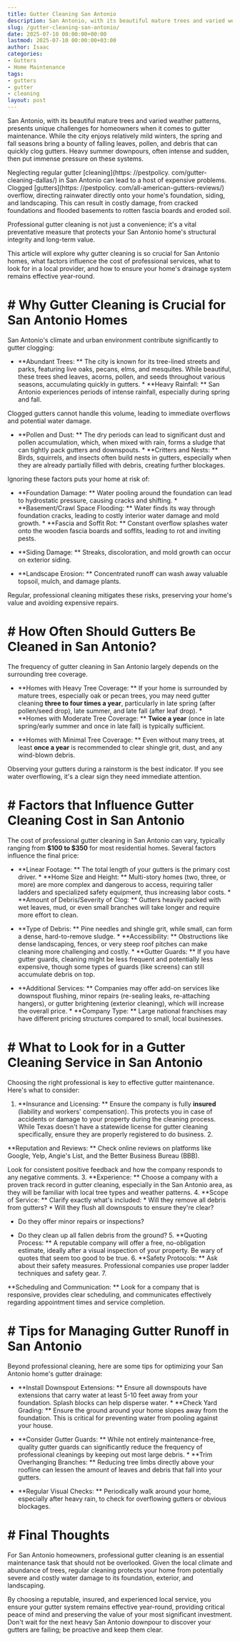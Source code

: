 ```yaml
---
title: Gutter Cleaning San Antonio
description: San Antonio, with its beautiful mature trees and varied weather patterns, presents unique challenges for homeowners when it comes to gutter maintenance.
slug: /gutter-cleaning-san-antonio/
date: 2025-07-10 00:00:00+00:00
lastmod: 2025-07-10 00:00:00+03:00
author: Isaac
categories:
- Gutters
- Home Maintenance
tags:
- gutters
- gutter
- cleaning
layout: post
---
```


San Antonio, with its beautiful mature trees and varied weather patterns, presents unique challenges for homeowners when it comes to gutter maintenance. While the city enjoys relatively mild winters, the spring and fall seasons bring a bounty of falling leaves, pollen, and debris that can quickly clog gutters. Heavy summer downpours, often intense and sudden, then put immense pressure on these systems.

Neglecting regular gutter [cleaning](https: //pestpolicy. com/gutter-cleaning-dallas/) in San Antonio can lead to a host of expensive problems. Clogged [gutters](https: //pestpolicy. com/all-american-gutters-reviews/) overflow, directing rainwater directly onto your home's foundation, siding, and landscaping. This can result in costly damage, from cracked foundations and flooded basements to rotten fascia boards and eroded soil.

Professional gutter cleaning is not just a convenience; it's a vital preventative measure that protects your San Antonio home's structural integrity and long-term value.

This article will explore why gutter cleaning is so crucial for San Antonio homes, what factors influence the cost of professional services, what to look for in a local provider, and how to ensure your home's drainage system remains effective year-round.

# # Why Gutter Cleaning is Crucial for San Antonio Homes

San Antonio's climate and urban environment contribute significantly to gutter clogging:

* **Abundant Trees: ** The city is known for its tree-lined streets and parks, featuring live oaks, pecans, elms, and mesquites. While beautiful, these trees shed leaves, acorns, pollen, and seeds throughout various seasons, accumulating quickly in gutters. * **Heavy Rainfall: ** San Antonio experiences periods of intense rainfall, especially during spring and fall.

Clogged gutters cannot handle this volume, leading to immediate overflows and potential water damage.

* **Pollen and Dust: ** The dry periods can lead to significant dust and pollen accumulation, which, when mixed with rain, forms a sludge that can tightly pack gutters and downspouts. * **Critters and Nests: ** Birds, squirrels, and insects often build nests in gutters, especially when they are already partially filled with debris, creating further blockages.

Ignoring these factors puts your home at risk of:

* **Foundation Damage: ** Water pooling around the foundation can lead to hydrostatic pressure, causing cracks and shifting. * **Basement/Crawl Space Flooding: ** Water finds its way through foundation cracks, leading to costly interior water damage and mold growth. * **Fascia and Soffit Rot: ** Constant overflow splashes water onto the wooden fascia boards and soffits, leading to rot and inviting pests.

* **Siding Damage: ** Streaks, discoloration, and mold growth can occur on exterior siding.

* **Landscape Erosion: ** Concentrated runoff can wash away valuable topsoil, mulch, and damage plants.

Regular, professional cleaning mitigates these risks, preserving your home's value and avoiding expensive repairs.

# # How Often Should Gutters Be Cleaned in San Antonio?

The frequency of gutter cleaning in San Antonio largely depends on the surrounding tree coverage.

* **Homes with Heavy Tree Coverage: ** If your home is surrounded by mature trees, especially oak or pecan trees, you may need gutter cleaning **three to four times a year**, particularly in late spring (after pollen/seed drop), late summer, and late fall (after leaf drop). * **Homes with Moderate Tree Coverage: ** **Twice a year** (once in late spring/early summer and once in late fall) is typically sufficient.

* **Homes with Minimal Tree Coverage: ** Even without many trees, at least **once a year** is recommended to clear shingle grit, dust, and any wind-blown debris.

Observing your gutters during a rainstorm is the best indicator. If you see water overflowing, it's a clear sign they need immediate attention.

# # Factors that Influence Gutter Cleaning Cost in San Antonio

The cost of professional gutter cleaning in San Antonio can vary, typically ranging from **$100 to $350** for most residential homes. Several factors influence the final price:

* **Linear Footage: ** The total length of your gutters is the primary cost driver. * **Home Size and Height: ** Multi-story homes (two, three, or more) are more complex and dangerous to access, requiring taller ladders and specialized safety equipment, thus increasing labor costs. * **Amount of Debris/Severity of Clog: ** Gutters heavily packed with wet leaves, mud, or even small branches will take longer and require more effort to clean.

* **Type of Debris: ** Pine needles and shingle grit, while small, can form a dense, hard-to-remove sludge. * **Accessibility: ** Obstructions like dense landscaping, fences, or very steep roof pitches can make cleaning more challenging and costly. * **Gutter Guards: ** If you have gutter guards, cleaning might be less frequent and potentially less expensive, though some types of guards (like screens) can still accumulate debris on top.

* **Additional Services: ** Companies may offer add-on services like downspout flushing, minor repairs (re-sealing leaks, re-attaching hangers), or gutter brightening (exterior cleaning), which will increase the overall price. * **Company Type: ** Large national franchises may have different pricing structures compared to small, local businesses.

# # What to Look for in a Gutter Cleaning Service in San Antonio

Choosing the right professional is key to effective gutter maintenance. Here's what to consider:

1. **Insurance and Licensing: ** Ensure the company is fully **insured** (liability and workers' compensation). This protects you in case of accidents or damage to your property during the cleaning process. While Texas doesn't have a statewide license for gutter cleaning specifically, ensure they are properly registered to do business. 2.

**Reputation and Reviews: ** Check online reviews on platforms like Google, Yelp, Angie's List, and the Better Business Bureau (BBB).

Look for consistent positive feedback and how the company responds to any negative comments. 3. **Experience: ** Choose a company with a proven track record in gutter cleaning, especially in the San Antonio area, as they will be familiar with local tree types and weather patterns. 4. **Scope of Service: ** Clarify exactly what's included: * Will they remove all debris from gutters? * Will they flush all downspouts to ensure they're clear?

* Do they offer minor repairs or inspections?

* Do they clean up all fallen debris from the ground? 5. **Quoting Process: ** A reputable company will offer a free, no-obligation estimate, ideally after a visual inspection of your property. Be wary of quotes that seem too good to be true. 6. **Safety Protocols: ** Ask about their safety measures. Professional companies use proper ladder techniques and safety gear. 7.

**Scheduling and Communication: ** Look for a company that is responsive, provides clear scheduling, and communicates effectively regarding appointment times and service completion.

# # Tips for Managing Gutter Runoff in San Antonio

Beyond professional cleaning, here are some tips for optimizing your San Antonio home's gutter drainage:

* **Install Downspout Extensions: ** Ensure all downspouts have extensions that carry water at least 5-10 feet away from your foundation. Splash blocks can help disperse water. * **Check Yard Grading: ** Ensure the ground around your home slopes away from the foundation. This is critical for preventing water from pooling against your house.

* **Consider Gutter Guards: ** While not entirely maintenance-free, quality gutter guards can significantly reduce the frequency of professional cleanings by keeping out most large debris. * **Trim Overhanging Branches: ** Reducing tree limbs directly above your roofline can lessen the amount of leaves and debris that fall into your gutters.

* **Regular Visual Checks: ** Periodically walk around your home, especially after heavy rain, to check for overflowing gutters or obvious blockages.

# # Final Thoughts

For San Antonio homeowners, professional gutter cleaning is an essential maintenance task that should not be overlooked. Given the local climate and abundance of trees, regular cleaning protects your home from potentially severe and costly water damage to its foundation, exterior, and landscaping.

By choosing a reputable, insured, and experienced local service, you ensure your gutter system remains effective year-round, providing critical peace of mind and preserving the value of your most significant investment. Don't wait for the next heavy San Antonio downpour to discover your gutters are failing; be proactive and keep them clear.
